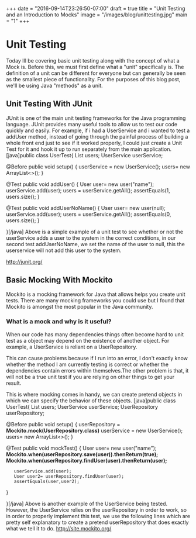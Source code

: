 +++
date = "2016-09-14T23:26:50-07:00"
draft = true
title = "Unit Testing and an Introduction to Mocks"
image = "/images/blog/unittesting.jpg"
main = "1"
+++
<h1>Unit Testing</h1>
Today Ill be covering basic unit testing along with the concept of what a Mock is. Before this, we must first define what a "unit" specifically is. The definition of a unit can be different for everyone but can generally be seen as the smallest piece of functionality. For the purposes of this blog post, we'll be using Java "methods" as a unit.
<h2>Unit Testing With JUnit</h2>
JUnit is one of the main unit testing frameworks for the Java programming language. JUnit provides many useful tools to allow us to test our code quickly and easily. For example, if i had a UserService and i wanted to test a addUser method, instead of going through the painful process of building a whole front end just to see if it worked properly, I could just create a Unit Test for it and hook it up to run separately from the main application.
[java]public class UserTest{
   List users;
   UserService userService;

   @Before
   public void setup()
   {
      userService = new UserService();
      users= new ArrayList<>();
   }

   @Test
   public void addUser()
   {
       User user= new user("name");
       userService.add(user);
       users = userService.getAll();
       assertEquals(1, users.size();
   }

   @Test
   public void addUserNoName()
   {
        User user= new user(null);
       userService.add(user);
       users = userService.getAll();
       assertEquals(0, users.size();
   }

}[/java]
Above is a simple example of a unit test to see whether or not the userService adds a user to the system in the correct conditions, in our second test addUserNoName, we set the name of the user to null, this the userservice will not add this user to the system.

http://junit.org/
<h2>Basic Mocking With Mockito</h2>
Mockito is a mocking framework for Java that allows helps you create unit tests. There are many mocking frameworks you could use but I found that Mockito is amongst the most popular in the Java community.
<h3>What is a mock and why is it useful?</h3>
When our code has many dependencies things often become hard to unit test as a object may depend on the existence of another object. For example, a UserService is reliant on a UserRepository.

This can cause problems because if I run into an error, I don't exactly know whether the method I am currently testing is correct or whether the dependencies contain errors within themselves.The other problem is that, it will not be a true unit test if you are relying on other things to get your result.

This is where mocking comes in handy, we can create pretend objects in which we can specify the behavior of these objects.
[java]public class UserTest{
   List users;
   UserService userService;
   UserRepository userRepository;

   @Before
   public void setup()
   {
      userRepository = <b>Mockito.mock(UserRepository.class)</b>
      userService = new UserService();
      users= new ArrayList<>();
   }

   @Test
   public void mockTest()
   {
       User user= new user("name");
       <b>Mockito.when(userRepository.save(user)).thenReturn(true);</b>       
       <b>Mockito.when(userRepository.findUser(user).thenReturn(user);</b>    
   
       userService.add(user);
       User user2= userRepository.findUser(user);
       assertEquals(user,user2);
   }



}[/java]
Above is another example of the UserService being tested. However, the UserService relies on the userRepository in order to work, so in order to properly implement this test, we use the following lines which are pretty self explanatory to create a pretend userRepository that does exactly what we tell it to do.
http://site.mockito.org/